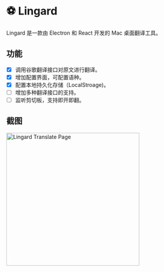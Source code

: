 # ⚽️ Lingard
Lingard 是一款由 Electron 和 React 开发的 Mac 桌面翻译工具。

## 功能
* [x] 调用谷歌翻译接口对原文进行翻译。
* [x] 增加配置界面，可配置语种。
* [x] 配置本地持久化存储（LocalStroage)。
* [ ] 增加多种翻译接口的支持。
* [ ] 监听剪切板，支持即开即翻。

## 截图
<img alt="Lingard Translate Page" title="Lingard Translate Page" src="https://i.loli.net/2018/02/26/5a941c5291e8b.png" width="350">